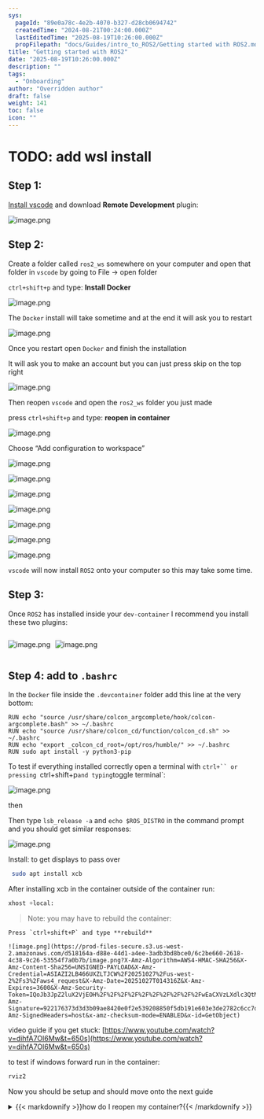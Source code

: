 ```yaml
---
sys:
  pageId: "89e0a78c-4e2b-4070-b327-d28cb0694742"
  createdTime: "2024-08-21T00:24:00.000Z"
  lastEditedTime: "2025-08-19T10:26:00.000Z"
  propFilepath: "docs/Guides/intro_to_ROS2/Getting started with ROS2.md"
title: "Getting started with ROS2"
date: "2025-08-19T10:26:00.000Z"
description: ""
tags:
  - "Onboarding"
author: "Overridden author"
draft: false
weight: 141
toc: false
icon: ""
---
```


# TODO: add wsl install

## Step 1:

[Install vscode](https://code.visualstudio.com/download) and download **Remote Development** plugin:

![image.png](https://prod-files-secure.s3.us-west-2.amazonaws.com/d518164a-d88e-44d1-a4ee-3adb3bd8bce0/efb52993-1881-4a40-b95e-6f020334f022/image.png?X-Amz-Algorithm=AWS4-HMAC-SHA256&X-Amz-Content-Sha256=UNSIGNED-PAYLOAD&X-Amz-Credential=ASIAZI2LB466SJ57RVCU%2F20251027%2Fus-west-2%2Fs3%2Faws4_request&X-Amz-Date=20251027T014311Z&X-Amz-Expires=3600&X-Amz-Security-Token=IQoJb3JpZ2luX2VjEOH%2F%2F%2F%2F%2F%2F%2F%2F%2F%2FwEaCXVzLXdlc3QtMiJIMEYCIQDhyWU2k9eswmgXgzNGsJ8J9XYOXE3vKx2iwt2VcOtUBwIhAP18rrOT0my2SXQLnSaT%2BaHf4Bd%2FWQKLrXnoI9hJdhlnKogECJr%2F%2F%2F%2F%2F%2F%2F%2F%2F%2FwEQABoMNjM3NDIzMTgzODA1Igw7AXmJbtM34%2Ffjtewq3AMSdw3M4qEPZDMtoEJ2p6taDOawg8ei%2FSgOIiKVev9K4KJfU5xpv%2FNUUA9CFkC1DTP9RvG3YAZCFQC9RDEdu%2BP%2FXbEi2IDQmvb8vVntU3QV6CpfkrJMySYU1TZayplqBQDOd9XlwRiU1b%2Fe7JfjkhQCP%2BNNIG3BoF2Fzu6MP%2Bora6lYDxz%2F6G3IiyyLnkfdfam682qEUtsEaEwT1RHLc%2FpTWibywp%2Fkf4z%2BrWprKIbyLBl2Cjpo3quTqCn%2BNCgH2Vnvmbsd3h55dYqXDj7%2BF1UIEwKk96IvEzhphcU6ErzEZr9E5WQow8VnHW%2FicOnN0oTS2hdLmfgjxQa1%2F14U5TZawU2KomTP6rdf2plFv6g4Vl124UYiW7FDnQsRR6%2BHWbjFPXSx5MnYy%2BMpR9xLpAITiTTSjhILFj8fJ%2BApBT2LqLNsJ4Jokz5OhRcg%2F%2FMjd9oDCynK0MclUQ8UDGrnLBWFRSpZ%2B0sbr2pi4hqX6ttsB2xvCLpjqZ2ptdgbOi7%2BYkzWQNiP9FI8kJmvXVpCPHZKusmZnVGc7gQZnmRvFYI0YxhNOvTJb12cLjbWGZe8VvWqdNOmw0WdK1oHU%2FuKem1l%2FZifqTT4vvRJa8FhlXM1WO%2Bvid5yMnxIkzq99DCRj%2FvHBjqkAauXp%2FKABvUPakB7%2FnRl4ieojrWatcDKlbdtUbKKo7%2Bf3SYyKBQ9Gy%2FeG5FCw%2Fod9OLQKckHf6Etoljuab6byI0RW6UJjiOUnGy355yVzuGgTRcl6rYxzoR1PWP%2BbfBcG1PdTzzeKPq1Jv1%2FP%2FCo%2Fkowo5CEuGNkG2Sdg6Gfq3kY8q0PkbAJke5Ekhx0vEQ2HWLdqeJ3ArGJyLjWKvVA2S3Z0S9r&X-Amz-Signature=f0f523de667677ec5f6c261ff675870b6fee2642eb02f4c9d487bdfd87911797&X-Amz-SignedHeaders=host&x-amz-checksum-mode=ENABLED&x-id=GetObject)

## Step 2:

Create a folder called `ros2_ws` somewhere on your computer and open that folder in `vscode` by going to File → open folder 

`ctrl+shift+p` and type: **Install Docker**

![image.png](https://prod-files-secure.s3.us-west-2.amazonaws.com/d518164a-d88e-44d1-a4ee-3adb3bd8bce0/2269dc0e-1cd5-47ff-bceb-c04ad9b2eab0/image.png?X-Amz-Algorithm=AWS4-HMAC-SHA256&X-Amz-Content-Sha256=UNSIGNED-PAYLOAD&X-Amz-Credential=ASIAZI2LB466SJ57RVCU%2F20251027%2Fus-west-2%2Fs3%2Faws4_request&X-Amz-Date=20251027T014311Z&X-Amz-Expires=3600&X-Amz-Security-Token=IQoJb3JpZ2luX2VjEOH%2F%2F%2F%2F%2F%2F%2F%2F%2F%2FwEaCXVzLXdlc3QtMiJIMEYCIQDhyWU2k9eswmgXgzNGsJ8J9XYOXE3vKx2iwt2VcOtUBwIhAP18rrOT0my2SXQLnSaT%2BaHf4Bd%2FWQKLrXnoI9hJdhlnKogECJr%2F%2F%2F%2F%2F%2F%2F%2F%2F%2FwEQABoMNjM3NDIzMTgzODA1Igw7AXmJbtM34%2Ffjtewq3AMSdw3M4qEPZDMtoEJ2p6taDOawg8ei%2FSgOIiKVev9K4KJfU5xpv%2FNUUA9CFkC1DTP9RvG3YAZCFQC9RDEdu%2BP%2FXbEi2IDQmvb8vVntU3QV6CpfkrJMySYU1TZayplqBQDOd9XlwRiU1b%2Fe7JfjkhQCP%2BNNIG3BoF2Fzu6MP%2Bora6lYDxz%2F6G3IiyyLnkfdfam682qEUtsEaEwT1RHLc%2FpTWibywp%2Fkf4z%2BrWprKIbyLBl2Cjpo3quTqCn%2BNCgH2Vnvmbsd3h55dYqXDj7%2BF1UIEwKk96IvEzhphcU6ErzEZr9E5WQow8VnHW%2FicOnN0oTS2hdLmfgjxQa1%2F14U5TZawU2KomTP6rdf2plFv6g4Vl124UYiW7FDnQsRR6%2BHWbjFPXSx5MnYy%2BMpR9xLpAITiTTSjhILFj8fJ%2BApBT2LqLNsJ4Jokz5OhRcg%2F%2FMjd9oDCynK0MclUQ8UDGrnLBWFRSpZ%2B0sbr2pi4hqX6ttsB2xvCLpjqZ2ptdgbOi7%2BYkzWQNiP9FI8kJmvXVpCPHZKusmZnVGc7gQZnmRvFYI0YxhNOvTJb12cLjbWGZe8VvWqdNOmw0WdK1oHU%2FuKem1l%2FZifqTT4vvRJa8FhlXM1WO%2Bvid5yMnxIkzq99DCRj%2FvHBjqkAauXp%2FKABvUPakB7%2FnRl4ieojrWatcDKlbdtUbKKo7%2Bf3SYyKBQ9Gy%2FeG5FCw%2Fod9OLQKckHf6Etoljuab6byI0RW6UJjiOUnGy355yVzuGgTRcl6rYxzoR1PWP%2BbfBcG1PdTzzeKPq1Jv1%2FP%2FCo%2Fkowo5CEuGNkG2Sdg6Gfq3kY8q0PkbAJke5Ekhx0vEQ2HWLdqeJ3ArGJyLjWKvVA2S3Z0S9r&X-Amz-Signature=6122653c17b9d58f9da5feef624f45c0ab40a6dae57816c997491161a29155d2&X-Amz-SignedHeaders=host&x-amz-checksum-mode=ENABLED&x-id=GetObject)

The `Docker` install will take sometime and at the end it will ask you to restart

![image.png](https://prod-files-secure.s3.us-west-2.amazonaws.com/d518164a-d88e-44d1-a4ee-3adb3bd8bce0/ed233f78-be33-4b1f-b89c-9c346c0e961e/image.png?X-Amz-Algorithm=AWS4-HMAC-SHA256&X-Amz-Content-Sha256=UNSIGNED-PAYLOAD&X-Amz-Credential=ASIAZI2LB466SJ57RVCU%2F20251027%2Fus-west-2%2Fs3%2Faws4_request&X-Amz-Date=20251027T014311Z&X-Amz-Expires=3600&X-Amz-Security-Token=IQoJb3JpZ2luX2VjEOH%2F%2F%2F%2F%2F%2F%2F%2F%2F%2FwEaCXVzLXdlc3QtMiJIMEYCIQDhyWU2k9eswmgXgzNGsJ8J9XYOXE3vKx2iwt2VcOtUBwIhAP18rrOT0my2SXQLnSaT%2BaHf4Bd%2FWQKLrXnoI9hJdhlnKogECJr%2F%2F%2F%2F%2F%2F%2F%2F%2F%2FwEQABoMNjM3NDIzMTgzODA1Igw7AXmJbtM34%2Ffjtewq3AMSdw3M4qEPZDMtoEJ2p6taDOawg8ei%2FSgOIiKVev9K4KJfU5xpv%2FNUUA9CFkC1DTP9RvG3YAZCFQC9RDEdu%2BP%2FXbEi2IDQmvb8vVntU3QV6CpfkrJMySYU1TZayplqBQDOd9XlwRiU1b%2Fe7JfjkhQCP%2BNNIG3BoF2Fzu6MP%2Bora6lYDxz%2F6G3IiyyLnkfdfam682qEUtsEaEwT1RHLc%2FpTWibywp%2Fkf4z%2BrWprKIbyLBl2Cjpo3quTqCn%2BNCgH2Vnvmbsd3h55dYqXDj7%2BF1UIEwKk96IvEzhphcU6ErzEZr9E5WQow8VnHW%2FicOnN0oTS2hdLmfgjxQa1%2F14U5TZawU2KomTP6rdf2plFv6g4Vl124UYiW7FDnQsRR6%2BHWbjFPXSx5MnYy%2BMpR9xLpAITiTTSjhILFj8fJ%2BApBT2LqLNsJ4Jokz5OhRcg%2F%2FMjd9oDCynK0MclUQ8UDGrnLBWFRSpZ%2B0sbr2pi4hqX6ttsB2xvCLpjqZ2ptdgbOi7%2BYkzWQNiP9FI8kJmvXVpCPHZKusmZnVGc7gQZnmRvFYI0YxhNOvTJb12cLjbWGZe8VvWqdNOmw0WdK1oHU%2FuKem1l%2FZifqTT4vvRJa8FhlXM1WO%2Bvid5yMnxIkzq99DCRj%2FvHBjqkAauXp%2FKABvUPakB7%2FnRl4ieojrWatcDKlbdtUbKKo7%2Bf3SYyKBQ9Gy%2FeG5FCw%2Fod9OLQKckHf6Etoljuab6byI0RW6UJjiOUnGy355yVzuGgTRcl6rYxzoR1PWP%2BbfBcG1PdTzzeKPq1Jv1%2FP%2FCo%2Fkowo5CEuGNkG2Sdg6Gfq3kY8q0PkbAJke5Ekhx0vEQ2HWLdqeJ3ArGJyLjWKvVA2S3Z0S9r&X-Amz-Signature=f7c8a00e574302c980e93ba068b52eaff12c5e0c53d690cae2b04cbbed135289&X-Amz-SignedHeaders=host&x-amz-checksum-mode=ENABLED&x-id=GetObject)

Once you restart open `Docker` and finish the installation

It will ask you to make an account but you can just press skip on the top right

![image.png](https://prod-files-secure.s3.us-west-2.amazonaws.com/d518164a-d88e-44d1-a4ee-3adb3bd8bce0/21010ad9-1659-4fd9-9f59-9932a09b2a3d/image.png?X-Amz-Algorithm=AWS4-HMAC-SHA256&X-Amz-Content-Sha256=UNSIGNED-PAYLOAD&X-Amz-Credential=ASIAZI2LB466SJ57RVCU%2F20251027%2Fus-west-2%2Fs3%2Faws4_request&X-Amz-Date=20251027T014311Z&X-Amz-Expires=3600&X-Amz-Security-Token=IQoJb3JpZ2luX2VjEOH%2F%2F%2F%2F%2F%2F%2F%2F%2F%2FwEaCXVzLXdlc3QtMiJIMEYCIQDhyWU2k9eswmgXgzNGsJ8J9XYOXE3vKx2iwt2VcOtUBwIhAP18rrOT0my2SXQLnSaT%2BaHf4Bd%2FWQKLrXnoI9hJdhlnKogECJr%2F%2F%2F%2F%2F%2F%2F%2F%2F%2FwEQABoMNjM3NDIzMTgzODA1Igw7AXmJbtM34%2Ffjtewq3AMSdw3M4qEPZDMtoEJ2p6taDOawg8ei%2FSgOIiKVev9K4KJfU5xpv%2FNUUA9CFkC1DTP9RvG3YAZCFQC9RDEdu%2BP%2FXbEi2IDQmvb8vVntU3QV6CpfkrJMySYU1TZayplqBQDOd9XlwRiU1b%2Fe7JfjkhQCP%2BNNIG3BoF2Fzu6MP%2Bora6lYDxz%2F6G3IiyyLnkfdfam682qEUtsEaEwT1RHLc%2FpTWibywp%2Fkf4z%2BrWprKIbyLBl2Cjpo3quTqCn%2BNCgH2Vnvmbsd3h55dYqXDj7%2BF1UIEwKk96IvEzhphcU6ErzEZr9E5WQow8VnHW%2FicOnN0oTS2hdLmfgjxQa1%2F14U5TZawU2KomTP6rdf2plFv6g4Vl124UYiW7FDnQsRR6%2BHWbjFPXSx5MnYy%2BMpR9xLpAITiTTSjhILFj8fJ%2BApBT2LqLNsJ4Jokz5OhRcg%2F%2FMjd9oDCynK0MclUQ8UDGrnLBWFRSpZ%2B0sbr2pi4hqX6ttsB2xvCLpjqZ2ptdgbOi7%2BYkzWQNiP9FI8kJmvXVpCPHZKusmZnVGc7gQZnmRvFYI0YxhNOvTJb12cLjbWGZe8VvWqdNOmw0WdK1oHU%2FuKem1l%2FZifqTT4vvRJa8FhlXM1WO%2Bvid5yMnxIkzq99DCRj%2FvHBjqkAauXp%2FKABvUPakB7%2FnRl4ieojrWatcDKlbdtUbKKo7%2Bf3SYyKBQ9Gy%2FeG5FCw%2Fod9OLQKckHf6Etoljuab6byI0RW6UJjiOUnGy355yVzuGgTRcl6rYxzoR1PWP%2BbfBcG1PdTzzeKPq1Jv1%2FP%2FCo%2Fkowo5CEuGNkG2Sdg6Gfq3kY8q0PkbAJke5Ekhx0vEQ2HWLdqeJ3ArGJyLjWKvVA2S3Z0S9r&X-Amz-Signature=c94cc8890e32d68240045739a4adcf52167b85f93036d32965b6404a34246895&X-Amz-SignedHeaders=host&x-amz-checksum-mode=ENABLED&x-id=GetObject)

Then reopen `vscode` and open the `ros2_ws` folder you just made

press `ctrl+shift+p` and type: **reopen in container**

![image.png](https://prod-files-secure.s3.us-west-2.amazonaws.com/d518164a-d88e-44d1-a4ee-3adb3bd8bce0/4e93b8c2-41ad-488c-8095-c74205196118/image.png?X-Amz-Algorithm=AWS4-HMAC-SHA256&X-Amz-Content-Sha256=UNSIGNED-PAYLOAD&X-Amz-Credential=ASIAZI2LB466SJ57RVCU%2F20251027%2Fus-west-2%2Fs3%2Faws4_request&X-Amz-Date=20251027T014311Z&X-Amz-Expires=3600&X-Amz-Security-Token=IQoJb3JpZ2luX2VjEOH%2F%2F%2F%2F%2F%2F%2F%2F%2F%2FwEaCXVzLXdlc3QtMiJIMEYCIQDhyWU2k9eswmgXgzNGsJ8J9XYOXE3vKx2iwt2VcOtUBwIhAP18rrOT0my2SXQLnSaT%2BaHf4Bd%2FWQKLrXnoI9hJdhlnKogECJr%2F%2F%2F%2F%2F%2F%2F%2F%2F%2FwEQABoMNjM3NDIzMTgzODA1Igw7AXmJbtM34%2Ffjtewq3AMSdw3M4qEPZDMtoEJ2p6taDOawg8ei%2FSgOIiKVev9K4KJfU5xpv%2FNUUA9CFkC1DTP9RvG3YAZCFQC9RDEdu%2BP%2FXbEi2IDQmvb8vVntU3QV6CpfkrJMySYU1TZayplqBQDOd9XlwRiU1b%2Fe7JfjkhQCP%2BNNIG3BoF2Fzu6MP%2Bora6lYDxz%2F6G3IiyyLnkfdfam682qEUtsEaEwT1RHLc%2FpTWibywp%2Fkf4z%2BrWprKIbyLBl2Cjpo3quTqCn%2BNCgH2Vnvmbsd3h55dYqXDj7%2BF1UIEwKk96IvEzhphcU6ErzEZr9E5WQow8VnHW%2FicOnN0oTS2hdLmfgjxQa1%2F14U5TZawU2KomTP6rdf2plFv6g4Vl124UYiW7FDnQsRR6%2BHWbjFPXSx5MnYy%2BMpR9xLpAITiTTSjhILFj8fJ%2BApBT2LqLNsJ4Jokz5OhRcg%2F%2FMjd9oDCynK0MclUQ8UDGrnLBWFRSpZ%2B0sbr2pi4hqX6ttsB2xvCLpjqZ2ptdgbOi7%2BYkzWQNiP9FI8kJmvXVpCPHZKusmZnVGc7gQZnmRvFYI0YxhNOvTJb12cLjbWGZe8VvWqdNOmw0WdK1oHU%2FuKem1l%2FZifqTT4vvRJa8FhlXM1WO%2Bvid5yMnxIkzq99DCRj%2FvHBjqkAauXp%2FKABvUPakB7%2FnRl4ieojrWatcDKlbdtUbKKo7%2Bf3SYyKBQ9Gy%2FeG5FCw%2Fod9OLQKckHf6Etoljuab6byI0RW6UJjiOUnGy355yVzuGgTRcl6rYxzoR1PWP%2BbfBcG1PdTzzeKPq1Jv1%2FP%2FCo%2Fkowo5CEuGNkG2Sdg6Gfq3kY8q0PkbAJke5Ekhx0vEQ2HWLdqeJ3ArGJyLjWKvVA2S3Z0S9r&X-Amz-Signature=894791db12e31cf4ec8d83d28f65c6529e11b1cb23a612237313b11bb3ddf5f1&X-Amz-SignedHeaders=host&x-amz-checksum-mode=ENABLED&x-id=GetObject)

Choose “Add configuration to workspace”

![image.png](https://prod-files-secure.s3.us-west-2.amazonaws.com/d518164a-d88e-44d1-a4ee-3adb3bd8bce0/9560b282-5060-4989-ba37-97e7b2c22476/image.png?X-Amz-Algorithm=AWS4-HMAC-SHA256&X-Amz-Content-Sha256=UNSIGNED-PAYLOAD&X-Amz-Credential=ASIAZI2LB466SJ57RVCU%2F20251027%2Fus-west-2%2Fs3%2Faws4_request&X-Amz-Date=20251027T014311Z&X-Amz-Expires=3600&X-Amz-Security-Token=IQoJb3JpZ2luX2VjEOH%2F%2F%2F%2F%2F%2F%2F%2F%2F%2FwEaCXVzLXdlc3QtMiJIMEYCIQDhyWU2k9eswmgXgzNGsJ8J9XYOXE3vKx2iwt2VcOtUBwIhAP18rrOT0my2SXQLnSaT%2BaHf4Bd%2FWQKLrXnoI9hJdhlnKogECJr%2F%2F%2F%2F%2F%2F%2F%2F%2F%2FwEQABoMNjM3NDIzMTgzODA1Igw7AXmJbtM34%2Ffjtewq3AMSdw3M4qEPZDMtoEJ2p6taDOawg8ei%2FSgOIiKVev9K4KJfU5xpv%2FNUUA9CFkC1DTP9RvG3YAZCFQC9RDEdu%2BP%2FXbEi2IDQmvb8vVntU3QV6CpfkrJMySYU1TZayplqBQDOd9XlwRiU1b%2Fe7JfjkhQCP%2BNNIG3BoF2Fzu6MP%2Bora6lYDxz%2F6G3IiyyLnkfdfam682qEUtsEaEwT1RHLc%2FpTWibywp%2Fkf4z%2BrWprKIbyLBl2Cjpo3quTqCn%2BNCgH2Vnvmbsd3h55dYqXDj7%2BF1UIEwKk96IvEzhphcU6ErzEZr9E5WQow8VnHW%2FicOnN0oTS2hdLmfgjxQa1%2F14U5TZawU2KomTP6rdf2plFv6g4Vl124UYiW7FDnQsRR6%2BHWbjFPXSx5MnYy%2BMpR9xLpAITiTTSjhILFj8fJ%2BApBT2LqLNsJ4Jokz5OhRcg%2F%2FMjd9oDCynK0MclUQ8UDGrnLBWFRSpZ%2B0sbr2pi4hqX6ttsB2xvCLpjqZ2ptdgbOi7%2BYkzWQNiP9FI8kJmvXVpCPHZKusmZnVGc7gQZnmRvFYI0YxhNOvTJb12cLjbWGZe8VvWqdNOmw0WdK1oHU%2FuKem1l%2FZifqTT4vvRJa8FhlXM1WO%2Bvid5yMnxIkzq99DCRj%2FvHBjqkAauXp%2FKABvUPakB7%2FnRl4ieojrWatcDKlbdtUbKKo7%2Bf3SYyKBQ9Gy%2FeG5FCw%2Fod9OLQKckHf6Etoljuab6byI0RW6UJjiOUnGy355yVzuGgTRcl6rYxzoR1PWP%2BbfBcG1PdTzzeKPq1Jv1%2FP%2FCo%2Fkowo5CEuGNkG2Sdg6Gfq3kY8q0PkbAJke5Ekhx0vEQ2HWLdqeJ3ArGJyLjWKvVA2S3Z0S9r&X-Amz-Signature=70feb45e16e24ac6d6fc9101a4cde6867a052b8b1eba8b66d678077dd4481008&X-Amz-SignedHeaders=host&x-amz-checksum-mode=ENABLED&x-id=GetObject)

![image.png](https://prod-files-secure.s3.us-west-2.amazonaws.com/d518164a-d88e-44d1-a4ee-3adb3bd8bce0/2ee63f81-886b-48e8-a553-dc6e5eac99e4/image.png?X-Amz-Algorithm=AWS4-HMAC-SHA256&X-Amz-Content-Sha256=UNSIGNED-PAYLOAD&X-Amz-Credential=ASIAZI2LB466SJ57RVCU%2F20251027%2Fus-west-2%2Fs3%2Faws4_request&X-Amz-Date=20251027T014311Z&X-Amz-Expires=3600&X-Amz-Security-Token=IQoJb3JpZ2luX2VjEOH%2F%2F%2F%2F%2F%2F%2F%2F%2F%2FwEaCXVzLXdlc3QtMiJIMEYCIQDhyWU2k9eswmgXgzNGsJ8J9XYOXE3vKx2iwt2VcOtUBwIhAP18rrOT0my2SXQLnSaT%2BaHf4Bd%2FWQKLrXnoI9hJdhlnKogECJr%2F%2F%2F%2F%2F%2F%2F%2F%2F%2FwEQABoMNjM3NDIzMTgzODA1Igw7AXmJbtM34%2Ffjtewq3AMSdw3M4qEPZDMtoEJ2p6taDOawg8ei%2FSgOIiKVev9K4KJfU5xpv%2FNUUA9CFkC1DTP9RvG3YAZCFQC9RDEdu%2BP%2FXbEi2IDQmvb8vVntU3QV6CpfkrJMySYU1TZayplqBQDOd9XlwRiU1b%2Fe7JfjkhQCP%2BNNIG3BoF2Fzu6MP%2Bora6lYDxz%2F6G3IiyyLnkfdfam682qEUtsEaEwT1RHLc%2FpTWibywp%2Fkf4z%2BrWprKIbyLBl2Cjpo3quTqCn%2BNCgH2Vnvmbsd3h55dYqXDj7%2BF1UIEwKk96IvEzhphcU6ErzEZr9E5WQow8VnHW%2FicOnN0oTS2hdLmfgjxQa1%2F14U5TZawU2KomTP6rdf2plFv6g4Vl124UYiW7FDnQsRR6%2BHWbjFPXSx5MnYy%2BMpR9xLpAITiTTSjhILFj8fJ%2BApBT2LqLNsJ4Jokz5OhRcg%2F%2FMjd9oDCynK0MclUQ8UDGrnLBWFRSpZ%2B0sbr2pi4hqX6ttsB2xvCLpjqZ2ptdgbOi7%2BYkzWQNiP9FI8kJmvXVpCPHZKusmZnVGc7gQZnmRvFYI0YxhNOvTJb12cLjbWGZe8VvWqdNOmw0WdK1oHU%2FuKem1l%2FZifqTT4vvRJa8FhlXM1WO%2Bvid5yMnxIkzq99DCRj%2FvHBjqkAauXp%2FKABvUPakB7%2FnRl4ieojrWatcDKlbdtUbKKo7%2Bf3SYyKBQ9Gy%2FeG5FCw%2Fod9OLQKckHf6Etoljuab6byI0RW6UJjiOUnGy355yVzuGgTRcl6rYxzoR1PWP%2BbfBcG1PdTzzeKPq1Jv1%2FP%2FCo%2Fkowo5CEuGNkG2Sdg6Gfq3kY8q0PkbAJke5Ekhx0vEQ2HWLdqeJ3ArGJyLjWKvVA2S3Z0S9r&X-Amz-Signature=903732d39bdab6793ca7633e2da198f70c8c1a47aec56ff19496ec4e6e99ee01&X-Amz-SignedHeaders=host&x-amz-checksum-mode=ENABLED&x-id=GetObject)

![image.png](https://prod-files-secure.s3.us-west-2.amazonaws.com/d518164a-d88e-44d1-a4ee-3adb3bd8bce0/e0fd626c-c8b6-4b2c-95d1-fa4c26514504/image.png?X-Amz-Algorithm=AWS4-HMAC-SHA256&X-Amz-Content-Sha256=UNSIGNED-PAYLOAD&X-Amz-Credential=ASIAZI2LB466SJ57RVCU%2F20251027%2Fus-west-2%2Fs3%2Faws4_request&X-Amz-Date=20251027T014311Z&X-Amz-Expires=3600&X-Amz-Security-Token=IQoJb3JpZ2luX2VjEOH%2F%2F%2F%2F%2F%2F%2F%2F%2F%2FwEaCXVzLXdlc3QtMiJIMEYCIQDhyWU2k9eswmgXgzNGsJ8J9XYOXE3vKx2iwt2VcOtUBwIhAP18rrOT0my2SXQLnSaT%2BaHf4Bd%2FWQKLrXnoI9hJdhlnKogECJr%2F%2F%2F%2F%2F%2F%2F%2F%2F%2FwEQABoMNjM3NDIzMTgzODA1Igw7AXmJbtM34%2Ffjtewq3AMSdw3M4qEPZDMtoEJ2p6taDOawg8ei%2FSgOIiKVev9K4KJfU5xpv%2FNUUA9CFkC1DTP9RvG3YAZCFQC9RDEdu%2BP%2FXbEi2IDQmvb8vVntU3QV6CpfkrJMySYU1TZayplqBQDOd9XlwRiU1b%2Fe7JfjkhQCP%2BNNIG3BoF2Fzu6MP%2Bora6lYDxz%2F6G3IiyyLnkfdfam682qEUtsEaEwT1RHLc%2FpTWibywp%2Fkf4z%2BrWprKIbyLBl2Cjpo3quTqCn%2BNCgH2Vnvmbsd3h55dYqXDj7%2BF1UIEwKk96IvEzhphcU6ErzEZr9E5WQow8VnHW%2FicOnN0oTS2hdLmfgjxQa1%2F14U5TZawU2KomTP6rdf2plFv6g4Vl124UYiW7FDnQsRR6%2BHWbjFPXSx5MnYy%2BMpR9xLpAITiTTSjhILFj8fJ%2BApBT2LqLNsJ4Jokz5OhRcg%2F%2FMjd9oDCynK0MclUQ8UDGrnLBWFRSpZ%2B0sbr2pi4hqX6ttsB2xvCLpjqZ2ptdgbOi7%2BYkzWQNiP9FI8kJmvXVpCPHZKusmZnVGc7gQZnmRvFYI0YxhNOvTJb12cLjbWGZe8VvWqdNOmw0WdK1oHU%2FuKem1l%2FZifqTT4vvRJa8FhlXM1WO%2Bvid5yMnxIkzq99DCRj%2FvHBjqkAauXp%2FKABvUPakB7%2FnRl4ieojrWatcDKlbdtUbKKo7%2Bf3SYyKBQ9Gy%2FeG5FCw%2Fod9OLQKckHf6Etoljuab6byI0RW6UJjiOUnGy355yVzuGgTRcl6rYxzoR1PWP%2BbfBcG1PdTzzeKPq1Jv1%2FP%2FCo%2Fkowo5CEuGNkG2Sdg6Gfq3kY8q0PkbAJke5Ekhx0vEQ2HWLdqeJ3ArGJyLjWKvVA2S3Z0S9r&X-Amz-Signature=663b68ca1b56a6209a1bbbadf4c9732c63eb1dba483af9815285e24f0701ba52&X-Amz-SignedHeaders=host&x-amz-checksum-mode=ENABLED&x-id=GetObject)

![image.png](https://prod-files-secure.s3.us-west-2.amazonaws.com/d518164a-d88e-44d1-a4ee-3adb3bd8bce0/a2e13f50-d2ab-4719-a4c2-7ced634bfc9d/image.png?X-Amz-Algorithm=AWS4-HMAC-SHA256&X-Amz-Content-Sha256=UNSIGNED-PAYLOAD&X-Amz-Credential=ASIAZI2LB466SJ57RVCU%2F20251027%2Fus-west-2%2Fs3%2Faws4_request&X-Amz-Date=20251027T014311Z&X-Amz-Expires=3600&X-Amz-Security-Token=IQoJb3JpZ2luX2VjEOH%2F%2F%2F%2F%2F%2F%2F%2F%2F%2FwEaCXVzLXdlc3QtMiJIMEYCIQDhyWU2k9eswmgXgzNGsJ8J9XYOXE3vKx2iwt2VcOtUBwIhAP18rrOT0my2SXQLnSaT%2BaHf4Bd%2FWQKLrXnoI9hJdhlnKogECJr%2F%2F%2F%2F%2F%2F%2F%2F%2F%2FwEQABoMNjM3NDIzMTgzODA1Igw7AXmJbtM34%2Ffjtewq3AMSdw3M4qEPZDMtoEJ2p6taDOawg8ei%2FSgOIiKVev9K4KJfU5xpv%2FNUUA9CFkC1DTP9RvG3YAZCFQC9RDEdu%2BP%2FXbEi2IDQmvb8vVntU3QV6CpfkrJMySYU1TZayplqBQDOd9XlwRiU1b%2Fe7JfjkhQCP%2BNNIG3BoF2Fzu6MP%2Bora6lYDxz%2F6G3IiyyLnkfdfam682qEUtsEaEwT1RHLc%2FpTWibywp%2Fkf4z%2BrWprKIbyLBl2Cjpo3quTqCn%2BNCgH2Vnvmbsd3h55dYqXDj7%2BF1UIEwKk96IvEzhphcU6ErzEZr9E5WQow8VnHW%2FicOnN0oTS2hdLmfgjxQa1%2F14U5TZawU2KomTP6rdf2plFv6g4Vl124UYiW7FDnQsRR6%2BHWbjFPXSx5MnYy%2BMpR9xLpAITiTTSjhILFj8fJ%2BApBT2LqLNsJ4Jokz5OhRcg%2F%2FMjd9oDCynK0MclUQ8UDGrnLBWFRSpZ%2B0sbr2pi4hqX6ttsB2xvCLpjqZ2ptdgbOi7%2BYkzWQNiP9FI8kJmvXVpCPHZKusmZnVGc7gQZnmRvFYI0YxhNOvTJb12cLjbWGZe8VvWqdNOmw0WdK1oHU%2FuKem1l%2FZifqTT4vvRJa8FhlXM1WO%2Bvid5yMnxIkzq99DCRj%2FvHBjqkAauXp%2FKABvUPakB7%2FnRl4ieojrWatcDKlbdtUbKKo7%2Bf3SYyKBQ9Gy%2FeG5FCw%2Fod9OLQKckHf6Etoljuab6byI0RW6UJjiOUnGy355yVzuGgTRcl6rYxzoR1PWP%2BbfBcG1PdTzzeKPq1Jv1%2FP%2FCo%2Fkowo5CEuGNkG2Sdg6Gfq3kY8q0PkbAJke5Ekhx0vEQ2HWLdqeJ3ArGJyLjWKvVA2S3Z0S9r&X-Amz-Signature=094d90088b2619f03100519144225c82d94bcd887117d2990a75e0084ca75160&X-Amz-SignedHeaders=host&x-amz-checksum-mode=ENABLED&x-id=GetObject)

![image.png](https://prod-files-secure.s3.us-west-2.amazonaws.com/d518164a-d88e-44d1-a4ee-3adb3bd8bce0/6cc478ad-aaba-4bf7-9fcc-403277ab896c/image.png?X-Amz-Algorithm=AWS4-HMAC-SHA256&X-Amz-Content-Sha256=UNSIGNED-PAYLOAD&X-Amz-Credential=ASIAZI2LB466SJ57RVCU%2F20251027%2Fus-west-2%2Fs3%2Faws4_request&X-Amz-Date=20251027T014311Z&X-Amz-Expires=3600&X-Amz-Security-Token=IQoJb3JpZ2luX2VjEOH%2F%2F%2F%2F%2F%2F%2F%2F%2F%2FwEaCXVzLXdlc3QtMiJIMEYCIQDhyWU2k9eswmgXgzNGsJ8J9XYOXE3vKx2iwt2VcOtUBwIhAP18rrOT0my2SXQLnSaT%2BaHf4Bd%2FWQKLrXnoI9hJdhlnKogECJr%2F%2F%2F%2F%2F%2F%2F%2F%2F%2FwEQABoMNjM3NDIzMTgzODA1Igw7AXmJbtM34%2Ffjtewq3AMSdw3M4qEPZDMtoEJ2p6taDOawg8ei%2FSgOIiKVev9K4KJfU5xpv%2FNUUA9CFkC1DTP9RvG3YAZCFQC9RDEdu%2BP%2FXbEi2IDQmvb8vVntU3QV6CpfkrJMySYU1TZayplqBQDOd9XlwRiU1b%2Fe7JfjkhQCP%2BNNIG3BoF2Fzu6MP%2Bora6lYDxz%2F6G3IiyyLnkfdfam682qEUtsEaEwT1RHLc%2FpTWibywp%2Fkf4z%2BrWprKIbyLBl2Cjpo3quTqCn%2BNCgH2Vnvmbsd3h55dYqXDj7%2BF1UIEwKk96IvEzhphcU6ErzEZr9E5WQow8VnHW%2FicOnN0oTS2hdLmfgjxQa1%2F14U5TZawU2KomTP6rdf2plFv6g4Vl124UYiW7FDnQsRR6%2BHWbjFPXSx5MnYy%2BMpR9xLpAITiTTSjhILFj8fJ%2BApBT2LqLNsJ4Jokz5OhRcg%2F%2FMjd9oDCynK0MclUQ8UDGrnLBWFRSpZ%2B0sbr2pi4hqX6ttsB2xvCLpjqZ2ptdgbOi7%2BYkzWQNiP9FI8kJmvXVpCPHZKusmZnVGc7gQZnmRvFYI0YxhNOvTJb12cLjbWGZe8VvWqdNOmw0WdK1oHU%2FuKem1l%2FZifqTT4vvRJa8FhlXM1WO%2Bvid5yMnxIkzq99DCRj%2FvHBjqkAauXp%2FKABvUPakB7%2FnRl4ieojrWatcDKlbdtUbKKo7%2Bf3SYyKBQ9Gy%2FeG5FCw%2Fod9OLQKckHf6Etoljuab6byI0RW6UJjiOUnGy355yVzuGgTRcl6rYxzoR1PWP%2BbfBcG1PdTzzeKPq1Jv1%2FP%2FCo%2Fkowo5CEuGNkG2Sdg6Gfq3kY8q0PkbAJke5Ekhx0vEQ2HWLdqeJ3ArGJyLjWKvVA2S3Z0S9r&X-Amz-Signature=f73b5e2af54a8a040a95fd666b8a8066fa9977bc2fd5c6d4e6845b41e6b35e91&X-Amz-SignedHeaders=host&x-amz-checksum-mode=ENABLED&x-id=GetObject)

![image.png](https://prod-files-secure.s3.us-west-2.amazonaws.com/d518164a-d88e-44d1-a4ee-3adb3bd8bce0/53255b28-f75e-430f-b9e3-c0ac8577e42b/image.png?X-Amz-Algorithm=AWS4-HMAC-SHA256&X-Amz-Content-Sha256=UNSIGNED-PAYLOAD&X-Amz-Credential=ASIAZI2LB466SJ57RVCU%2F20251027%2Fus-west-2%2Fs3%2Faws4_request&X-Amz-Date=20251027T014311Z&X-Amz-Expires=3600&X-Amz-Security-Token=IQoJb3JpZ2luX2VjEOH%2F%2F%2F%2F%2F%2F%2F%2F%2F%2FwEaCXVzLXdlc3QtMiJIMEYCIQDhyWU2k9eswmgXgzNGsJ8J9XYOXE3vKx2iwt2VcOtUBwIhAP18rrOT0my2SXQLnSaT%2BaHf4Bd%2FWQKLrXnoI9hJdhlnKogECJr%2F%2F%2F%2F%2F%2F%2F%2F%2F%2FwEQABoMNjM3NDIzMTgzODA1Igw7AXmJbtM34%2Ffjtewq3AMSdw3M4qEPZDMtoEJ2p6taDOawg8ei%2FSgOIiKVev9K4KJfU5xpv%2FNUUA9CFkC1DTP9RvG3YAZCFQC9RDEdu%2BP%2FXbEi2IDQmvb8vVntU3QV6CpfkrJMySYU1TZayplqBQDOd9XlwRiU1b%2Fe7JfjkhQCP%2BNNIG3BoF2Fzu6MP%2Bora6lYDxz%2F6G3IiyyLnkfdfam682qEUtsEaEwT1RHLc%2FpTWibywp%2Fkf4z%2BrWprKIbyLBl2Cjpo3quTqCn%2BNCgH2Vnvmbsd3h55dYqXDj7%2BF1UIEwKk96IvEzhphcU6ErzEZr9E5WQow8VnHW%2FicOnN0oTS2hdLmfgjxQa1%2F14U5TZawU2KomTP6rdf2plFv6g4Vl124UYiW7FDnQsRR6%2BHWbjFPXSx5MnYy%2BMpR9xLpAITiTTSjhILFj8fJ%2BApBT2LqLNsJ4Jokz5OhRcg%2F%2FMjd9oDCynK0MclUQ8UDGrnLBWFRSpZ%2B0sbr2pi4hqX6ttsB2xvCLpjqZ2ptdgbOi7%2BYkzWQNiP9FI8kJmvXVpCPHZKusmZnVGc7gQZnmRvFYI0YxhNOvTJb12cLjbWGZe8VvWqdNOmw0WdK1oHU%2FuKem1l%2FZifqTT4vvRJa8FhlXM1WO%2Bvid5yMnxIkzq99DCRj%2FvHBjqkAauXp%2FKABvUPakB7%2FnRl4ieojrWatcDKlbdtUbKKo7%2Bf3SYyKBQ9Gy%2FeG5FCw%2Fod9OLQKckHf6Etoljuab6byI0RW6UJjiOUnGy355yVzuGgTRcl6rYxzoR1PWP%2BbfBcG1PdTzzeKPq1Jv1%2FP%2FCo%2Fkowo5CEuGNkG2Sdg6Gfq3kY8q0PkbAJke5Ekhx0vEQ2HWLdqeJ3ArGJyLjWKvVA2S3Z0S9r&X-Amz-Signature=d0c71065b146b91cf1dbabf3dbda3c0d770afc059814f90186001cf3aea0675a&X-Amz-SignedHeaders=host&x-amz-checksum-mode=ENABLED&x-id=GetObject)

![image.png](https://prod-files-secure.s3.us-west-2.amazonaws.com/d518164a-d88e-44d1-a4ee-3adb3bd8bce0/7c562767-5af9-4ffb-97d1-327bcdf4ee00/image.png?X-Amz-Algorithm=AWS4-HMAC-SHA256&X-Amz-Content-Sha256=UNSIGNED-PAYLOAD&X-Amz-Credential=ASIAZI2LB466SJ57RVCU%2F20251027%2Fus-west-2%2Fs3%2Faws4_request&X-Amz-Date=20251027T014311Z&X-Amz-Expires=3600&X-Amz-Security-Token=IQoJb3JpZ2luX2VjEOH%2F%2F%2F%2F%2F%2F%2F%2F%2F%2FwEaCXVzLXdlc3QtMiJIMEYCIQDhyWU2k9eswmgXgzNGsJ8J9XYOXE3vKx2iwt2VcOtUBwIhAP18rrOT0my2SXQLnSaT%2BaHf4Bd%2FWQKLrXnoI9hJdhlnKogECJr%2F%2F%2F%2F%2F%2F%2F%2F%2F%2FwEQABoMNjM3NDIzMTgzODA1Igw7AXmJbtM34%2Ffjtewq3AMSdw3M4qEPZDMtoEJ2p6taDOawg8ei%2FSgOIiKVev9K4KJfU5xpv%2FNUUA9CFkC1DTP9RvG3YAZCFQC9RDEdu%2BP%2FXbEi2IDQmvb8vVntU3QV6CpfkrJMySYU1TZayplqBQDOd9XlwRiU1b%2Fe7JfjkhQCP%2BNNIG3BoF2Fzu6MP%2Bora6lYDxz%2F6G3IiyyLnkfdfam682qEUtsEaEwT1RHLc%2FpTWibywp%2Fkf4z%2BrWprKIbyLBl2Cjpo3quTqCn%2BNCgH2Vnvmbsd3h55dYqXDj7%2BF1UIEwKk96IvEzhphcU6ErzEZr9E5WQow8VnHW%2FicOnN0oTS2hdLmfgjxQa1%2F14U5TZawU2KomTP6rdf2plFv6g4Vl124UYiW7FDnQsRR6%2BHWbjFPXSx5MnYy%2BMpR9xLpAITiTTSjhILFj8fJ%2BApBT2LqLNsJ4Jokz5OhRcg%2F%2FMjd9oDCynK0MclUQ8UDGrnLBWFRSpZ%2B0sbr2pi4hqX6ttsB2xvCLpjqZ2ptdgbOi7%2BYkzWQNiP9FI8kJmvXVpCPHZKusmZnVGc7gQZnmRvFYI0YxhNOvTJb12cLjbWGZe8VvWqdNOmw0WdK1oHU%2FuKem1l%2FZifqTT4vvRJa8FhlXM1WO%2Bvid5yMnxIkzq99DCRj%2FvHBjqkAauXp%2FKABvUPakB7%2FnRl4ieojrWatcDKlbdtUbKKo7%2Bf3SYyKBQ9Gy%2FeG5FCw%2Fod9OLQKckHf6Etoljuab6byI0RW6UJjiOUnGy355yVzuGgTRcl6rYxzoR1PWP%2BbfBcG1PdTzzeKPq1Jv1%2FP%2FCo%2Fkowo5CEuGNkG2Sdg6Gfq3kY8q0PkbAJke5Ekhx0vEQ2HWLdqeJ3ArGJyLjWKvVA2S3Z0S9r&X-Amz-Signature=60a2188308c9c2342fbc5fd318c8eaae2a2c2801fb08cde6d032ebbc68e3c77c&X-Amz-SignedHeaders=host&x-amz-checksum-mode=ENABLED&x-id=GetObject)

`vscode` will now install `ROS2` onto your computer so this may take some time.

## Step 3:

Once `ROS2` has installed inside your `dev-container` I recommend you install these two plugins:

<div style="display: flex;flex-direction: row; column-gap:10px; justify-content: left;">
<div>

![image.png](https://prod-files-secure.s3.us-west-2.amazonaws.com/d518164a-d88e-44d1-a4ee-3adb3bd8bce0/3fc3d550-5a54-4ba1-ba6b-faa01cdb7369/image.png?X-Amz-Algorithm=AWS4-HMAC-SHA256&X-Amz-Content-Sha256=UNSIGNED-PAYLOAD&X-Amz-Credential=ASIAZI2LB466V5GSTJW7%2F20251027%2Fus-west-2%2Fs3%2Faws4_request&X-Amz-Date=20251027T014315Z&X-Amz-Expires=3600&X-Amz-Security-Token=IQoJb3JpZ2luX2VjEOH%2F%2F%2F%2F%2F%2F%2F%2F%2F%2FwEaCXVzLXdlc3QtMiJGMEQCIBVZZu27WGkPQ9MGam8dVZSQ7VYBzc8ToQpeOYWPCCMJAiAneZ7L71CNZz03hmJJR%2FmnoF0v0ryhgdPbAtW4ayjkWSqIBAia%2F%2F%2F%2F%2F%2F%2F%2F%2F%2F8BEAAaDDYzNzQyMzE4MzgwNSIMvf8qo3iA%2BZHA1W8aKtwDwTjrlODIzkgwa4yVW1IfHprLAdmxTp%2FOYDQqqmTpcS3jxWi7c3KwZ%2Ff%2FTc1O2ISaiIVnNEDx%2FFtGzymbQ%2BGpJtVQWrcbl%2F7K99MkDfMuAHwSVztOX39KGPL1DYvpmganrk%2FD6tTN9qfzdbbrNDaf%2BtMSpDYOj6J%2BIZqWOmjnzYc2zgRF7rSD%2F6UMWW95jWK7ujABdJKVaQFlWy%2B0k%2BvBEIN65epmTsDRmnkqPhDy74Fy8bjTYVJxwcysvCv5s3XoDSegM1r3ZcuqZxl11iTRivXbIkzNYXfyi4N8GDN0JJv%2BOzCgKqcZY0EpcRFyrIJruYbeQm3a8NHbJtmkHt%2BPmCScYVahKarpuyYtEV2v5GorkdxLNlJUHRMst8saNMF4KoPOEy8OsUx%2F6iGA9wvjRUfsj5IY0DvlDqiIJllzQpVMhlgGpp6Z8kBisNBMR%2FooNYS16g%2BGbbDoxt72pX48LucQBPVWkfVATeHcebjjGnmi0H3AN1pOUNzimVWs5GZU9Lfz0ZnCKQ4hI8%2F%2FUIzX3EjgsGsdHGxin%2BTP6ySje07mQlcvQbc%2FHnmQxkSbm3DL583EtJ5CfJgZ59HoeeevXx7YEGRGXqihuJW4cRz4OzJPUPU91%2BG21J%2BkMl0w1I77xwY6pgHvbUF8dC9e%2FT9oE9x3Gy9Y%2BRY2anaqJI9vBGCmtoVU6%2Fq5rlODIFQQKwxyBDIDd63tHxpig5MKhVNR4az36O9wYugtVVHlmWxGWCf%2BNCa4q2EIBAUOLFP9EHOgXHfw9CAW6WuVSYozwhv2v1h6XpB%2Bme43R1W%2B%2FUodgbkst9ALwQr4WIOy84ewJrMQHt3o1H%2FkgO9aB3BndDoheSb%2FxXWPBe7alsw7&X-Amz-Signature=40aa278ca73062e255bd530f3c1b5c98c8f7e0c319bd07f1bac4a528a4ee420b&X-Amz-SignedHeaders=host&x-amz-checksum-mode=ENABLED&x-id=GetObject)

</div>
<div>

![image.png](https://prod-files-secure.s3.us-west-2.amazonaws.com/d518164a-d88e-44d1-a4ee-3adb3bd8bce0/d994cc66-13c2-4093-a5a3-f84cf4601a82/image.png?X-Amz-Algorithm=AWS4-HMAC-SHA256&X-Amz-Content-Sha256=UNSIGNED-PAYLOAD&X-Amz-Credential=ASIAZI2LB4665JW4Q2GB%2F20251027%2Fus-west-2%2Fs3%2Faws4_request&X-Amz-Date=20251027T014315Z&X-Amz-Expires=3600&X-Amz-Security-Token=IQoJb3JpZ2luX2VjEOH%2F%2F%2F%2F%2F%2F%2F%2F%2F%2FwEaCXVzLXdlc3QtMiJHMEUCIQCLafPS3BSHtl%2BKP8hHieJbTwsZLaZegsEoG7FeWiCf5wIgC3hqaweSVBpLH%2BnctNjK3Eh5QEIzgJ2Vxs%2BVCzOLIaYqiAQImv%2F%2F%2F%2F%2F%2F%2F%2F%2F%2FARAAGgw2Mzc0MjMxODM4MDUiDFLKynfvnSM1NlmzkCrcA%2BNHvQE0LCm7XlF1np7hZk%2Bnyog2mu7SnWdPDU%2Fr3vFZp07HCXWxCw8G1nBeV%2FmBTcD5tredavMmdnYmpKkYMUgImjHvjHr3Uibm0CsDuCP8pwMFIniEtG8s7e%2BqiAb%2F9W0zOXHDc8%2F9oC9%2BoTtaG3s74cIso2N78VXbhGrdIJp3rsh1d7ONzVNRRJPQV%2BvX4jkp%2BeMYRsAkRGaGceYR%2FBhZw8hIEQjwe1e5CQLKM%2BVxyPf3rNF6pbQ1UIoPqvhQQtJZDpOuxUhLvGfb44a87zDym7aVg1q5zmv2%2FFdaRN7O8Fj402tar%2FQJFrEjxJJxFh0an%2BUoxWs1vm7ApiKeaShc6UIjsxJJ8ewMqHpcwD1YXN5e58GOLozDb4iXOTL4%2FPudg8dECFVWTS89zV5PWWuSGjHjKnd15IDjb9rxXJOYDjqHEPySw6IciqetGZ7%2Ftr4bAc%2ByRRX8geQOzByw0OIGPlGcjEBs83Y%2FD3FD%2FASCwUZMP2OmA94m2uHRPBChTIUAQR9yH%2FHSen365vu%2BayeaXj7KWC4cXwvIpcxNKJEBI7p9xY260vrrcrkT2OuHGJKrnSoEk%2BF3ReICoYtupLVpA7%2BywZIdQLfiw3sJF%2FlMECoE5FG30NV0mVL6ML%2BO%2B8cGOqUBrhy2XYIZtz9oCI6KnudXDDyattQrLGNTS%2Bu1H%2Bx0JnbuE8niV8jiPrtSgKBuJiSpXoqh2QwrU5s20DJeCzBtCR2FuMVvzL9iLHIdLBCOEEflPA2qEG7eioKSZ1nPVFkDFADcto33gg2pESt6fuUoIQFXhqnlW0y9ql9%2BpRbdCB8%2B13ESkxGSV51s3OPenYtQloNFHSFeq97CM67cbugAWZ1mcOFJ&X-Amz-Signature=670d11267adfc534654540a772a97c40e04b39ea3d989908f0ba18ec4e0840dc&X-Amz-SignedHeaders=host&x-amz-checksum-mode=ENABLED&x-id=GetObject)

</div>
</div>

## Step 4: add to `.bashrc`

In the `Docker` file inside the `.devcontainer` folder add this line at the very bottom: 

```docker
RUN echo "source /usr/share/colcon_argcomplete/hook/colcon-argcomplete.bash" >> ~/.bashrc
RUN echo "source /usr/share/colcon_cd/function/colcon_cd.sh" >> ~/.bashrc
RUN echo "export _colcon_cd_root=/opt/ros/humble/" >> ~/.bashrc
RUN sudo apt install -y python3-pip 
```

To test if everything installed correctly open a terminal with `ctrl+`` or pressing `ctrl+shift+p` and typing `toggle terminal`:

![image.png](https://prod-files-secure.s3.us-west-2.amazonaws.com/d518164a-d88e-44d1-a4ee-3adb3bd8bce0/6a4943d8-b04e-4c02-9a58-775f3384d1a5/image.png?X-Amz-Algorithm=AWS4-HMAC-SHA256&X-Amz-Content-Sha256=UNSIGNED-PAYLOAD&X-Amz-Credential=ASIAZI2LB466SJ57RVCU%2F20251027%2Fus-west-2%2Fs3%2Faws4_request&X-Amz-Date=20251027T014312Z&X-Amz-Expires=3600&X-Amz-Security-Token=IQoJb3JpZ2luX2VjEOH%2F%2F%2F%2F%2F%2F%2F%2F%2F%2FwEaCXVzLXdlc3QtMiJIMEYCIQDhyWU2k9eswmgXgzNGsJ8J9XYOXE3vKx2iwt2VcOtUBwIhAP18rrOT0my2SXQLnSaT%2BaHf4Bd%2FWQKLrXnoI9hJdhlnKogECJr%2F%2F%2F%2F%2F%2F%2F%2F%2F%2FwEQABoMNjM3NDIzMTgzODA1Igw7AXmJbtM34%2Ffjtewq3AMSdw3M4qEPZDMtoEJ2p6taDOawg8ei%2FSgOIiKVev9K4KJfU5xpv%2FNUUA9CFkC1DTP9RvG3YAZCFQC9RDEdu%2BP%2FXbEi2IDQmvb8vVntU3QV6CpfkrJMySYU1TZayplqBQDOd9XlwRiU1b%2Fe7JfjkhQCP%2BNNIG3BoF2Fzu6MP%2Bora6lYDxz%2F6G3IiyyLnkfdfam682qEUtsEaEwT1RHLc%2FpTWibywp%2Fkf4z%2BrWprKIbyLBl2Cjpo3quTqCn%2BNCgH2Vnvmbsd3h55dYqXDj7%2BF1UIEwKk96IvEzhphcU6ErzEZr9E5WQow8VnHW%2FicOnN0oTS2hdLmfgjxQa1%2F14U5TZawU2KomTP6rdf2plFv6g4Vl124UYiW7FDnQsRR6%2BHWbjFPXSx5MnYy%2BMpR9xLpAITiTTSjhILFj8fJ%2BApBT2LqLNsJ4Jokz5OhRcg%2F%2FMjd9oDCynK0MclUQ8UDGrnLBWFRSpZ%2B0sbr2pi4hqX6ttsB2xvCLpjqZ2ptdgbOi7%2BYkzWQNiP9FI8kJmvXVpCPHZKusmZnVGc7gQZnmRvFYI0YxhNOvTJb12cLjbWGZe8VvWqdNOmw0WdK1oHU%2FuKem1l%2FZifqTT4vvRJa8FhlXM1WO%2Bvid5yMnxIkzq99DCRj%2FvHBjqkAauXp%2FKABvUPakB7%2FnRl4ieojrWatcDKlbdtUbKKo7%2Bf3SYyKBQ9Gy%2FeG5FCw%2Fod9OLQKckHf6Etoljuab6byI0RW6UJjiOUnGy355yVzuGgTRcl6rYxzoR1PWP%2BbfBcG1PdTzzeKPq1Jv1%2FP%2FCo%2Fkowo5CEuGNkG2Sdg6Gfq3kY8q0PkbAJke5Ekhx0vEQ2HWLdqeJ3ArGJyLjWKvVA2S3Z0S9r&X-Amz-Signature=40e1140caa83cb282b8421109d38f981bcede5743969341b2740f5a130bccebf&X-Amz-SignedHeaders=host&x-amz-checksum-mode=ENABLED&x-id=GetObject)

then 

Then type `lsb_release -a` and `echo $ROS_DISTRO` in the command prompt and you should get similar responses:

![image.png](https://prod-files-secure.s3.us-west-2.amazonaws.com/d518164a-d88e-44d1-a4ee-3adb3bd8bce0/3e635dec-a805-4e85-8b9e-d000e5b71a4e/image.png?X-Amz-Algorithm=AWS4-HMAC-SHA256&X-Amz-Content-Sha256=UNSIGNED-PAYLOAD&X-Amz-Credential=ASIAZI2LB466SJ57RVCU%2F20251027%2Fus-west-2%2Fs3%2Faws4_request&X-Amz-Date=20251027T014312Z&X-Amz-Expires=3600&X-Amz-Security-Token=IQoJb3JpZ2luX2VjEOH%2F%2F%2F%2F%2F%2F%2F%2F%2F%2FwEaCXVzLXdlc3QtMiJIMEYCIQDhyWU2k9eswmgXgzNGsJ8J9XYOXE3vKx2iwt2VcOtUBwIhAP18rrOT0my2SXQLnSaT%2BaHf4Bd%2FWQKLrXnoI9hJdhlnKogECJr%2F%2F%2F%2F%2F%2F%2F%2F%2F%2FwEQABoMNjM3NDIzMTgzODA1Igw7AXmJbtM34%2Ffjtewq3AMSdw3M4qEPZDMtoEJ2p6taDOawg8ei%2FSgOIiKVev9K4KJfU5xpv%2FNUUA9CFkC1DTP9RvG3YAZCFQC9RDEdu%2BP%2FXbEi2IDQmvb8vVntU3QV6CpfkrJMySYU1TZayplqBQDOd9XlwRiU1b%2Fe7JfjkhQCP%2BNNIG3BoF2Fzu6MP%2Bora6lYDxz%2F6G3IiyyLnkfdfam682qEUtsEaEwT1RHLc%2FpTWibywp%2Fkf4z%2BrWprKIbyLBl2Cjpo3quTqCn%2BNCgH2Vnvmbsd3h55dYqXDj7%2BF1UIEwKk96IvEzhphcU6ErzEZr9E5WQow8VnHW%2FicOnN0oTS2hdLmfgjxQa1%2F14U5TZawU2KomTP6rdf2plFv6g4Vl124UYiW7FDnQsRR6%2BHWbjFPXSx5MnYy%2BMpR9xLpAITiTTSjhILFj8fJ%2BApBT2LqLNsJ4Jokz5OhRcg%2F%2FMjd9oDCynK0MclUQ8UDGrnLBWFRSpZ%2B0sbr2pi4hqX6ttsB2xvCLpjqZ2ptdgbOi7%2BYkzWQNiP9FI8kJmvXVpCPHZKusmZnVGc7gQZnmRvFYI0YxhNOvTJb12cLjbWGZe8VvWqdNOmw0WdK1oHU%2FuKem1l%2FZifqTT4vvRJa8FhlXM1WO%2Bvid5yMnxIkzq99DCRj%2FvHBjqkAauXp%2FKABvUPakB7%2FnRl4ieojrWatcDKlbdtUbKKo7%2Bf3SYyKBQ9Gy%2FeG5FCw%2Fod9OLQKckHf6Etoljuab6byI0RW6UJjiOUnGy355yVzuGgTRcl6rYxzoR1PWP%2BbfBcG1PdTzzeKPq1Jv1%2FP%2FCo%2Fkowo5CEuGNkG2Sdg6Gfq3kY8q0PkbAJke5Ekhx0vEQ2HWLdqeJ3ArGJyLjWKvVA2S3Z0S9r&X-Amz-Signature=1c85d665cfff3c9a5a202ae8ed03c3a1c8a862f8831b897653b5500dcde05829&X-Amz-SignedHeaders=host&x-amz-checksum-mode=ENABLED&x-id=GetObject)

Install:  to get displays to pass over

```bash
 sudo apt install xcb
```

After installing xcb in the container outside of the container run:

```python
xhost +local:
```

> Note: you may have to rebuild the container:

	Press `ctrl+shift+P` and type **rebuild**

	![image.png](https://prod-files-secure.s3.us-west-2.amazonaws.com/d518164a-d88e-44d1-a4ee-3adb3bd8bce0/6c2be660-2618-4c38-9c26-53554f7a0b7b/image.png?X-Amz-Algorithm=AWS4-HMAC-SHA256&X-Amz-Content-Sha256=UNSIGNED-PAYLOAD&X-Amz-Credential=ASIAZI2LB466UXZLTJCW%2F20251027%2Fus-west-2%2Fs3%2Faws4_request&X-Amz-Date=20251027T014316Z&X-Amz-Expires=3600&X-Amz-Security-Token=IQoJb3JpZ2luX2VjEOH%2F%2F%2F%2F%2F%2F%2F%2F%2F%2FwEaCXVzLXdlc3QtMiJGMEQCIEuPgf4f87Wk7M%2FWCYUpkOI%2BeIXABCf6JEGIMA1o0F3sAiAN2EN8MBsAGziAbW1S0wVwOSC7IDN9ZF2wSxR%2BMT1JBSqIBAia%2F%2F%2F%2F%2F%2F%2F%2F%2F%2F8BEAAaDDYzNzQyMzE4MzgwNSIMZeu17aCzw0p4n%2BJFKtwDAuoMvPWw59jWoAzQ3eCkHZaOW5KggzmM70IUOzRdw1SuVRMlJqU6vfb3OZvE03tllcRNbCIgBiy%2FinSBElJCxZ0xERk5XH%2FhdnjtQ47XQNn1A3F4VeiETBlzy%2B8P2wQ8OQ532qoiCFJTz5CW4aROhZb5mdIciuU7KYdl30vB%2F4%2BzrFpm3c2T0OfrVeDkeGU9%2ByhOxm4mpEFfJL%2FnhymTNQJaQQwuubE3g%2BTxn4VbINQ29f540TfBBGrRCM7%2BSUK%2FeiwO%2FYrjkv3ZgXsV53l7roBx8vxt9y%2BMRuJnBzgZWv33snZiVa3rie4tnflEjd7Ch4lVVUp2gR5UKhUq%2FdNG8Kn6iLaZlVtWTUz9JB6PAwPn7bAqCub4tdmae8eZ04Ft6HIoPgC8ZVbDsIS063Kw97cipfxbb1IyGW1HjG4dmNhlYhF56te3FVSHhtblaP2Ixj9dC5UOYKnG5af3lAaa0A9M53VecR99PZmJ%2FzE%2FTTE92bE4uXCjh8uPRTATr0xNhj0l8XSw0l7AxPrE6ZyB8fuhbiVUDtNkyCWHaJnMMc65dtc3YLMClm0W%2FEOtEPheJKf6bY7Jj4NVTv3gp7%2BMmF2g38EAN4A9lS2fxA4reBSWPYJQWqep6jjIEk0wno77xwY6pgFQ8pQItvpQEfcIyf3f%2BTgoouviJOT6GtFzHoARGf4HAn8xSk4twMs0HJPRdMVAusHRdtLtnwVCkAv5RoLG%2B4A3MIq%2Fm9VupS3r9nZjxkE%2Bm%2Fw3Hu%2FGR5ndybYbbONKJMTvKA%2B9rE0Hsy6V4jU2bARHG2Nbe1jxkCXvnyWAJ7LjU9nnq%2F0%2BDm%2BN1%2BUKBUkSPtXGfv1Uo93t%2F62X4rVehM1hGh%2FYjyh0&X-Amz-Signature=922176373d3d3b09ae8420e0f2e539208850f5db191e603e3de2782c6cc7ddee&X-Amz-SignedHeaders=host&x-amz-checksum-mode=ENABLED&x-id=GetObject)

video guide if you get stuck: [https://www.youtube.com/watch?v=dihfA7Ol6Mw&t=650s](https://www.youtube.com/watch?v=dihfA7Ol6Mw&t=650s)

to test if windows forward run in the container:

```bash
rviz2
```

Now you should be setup and should move onto the next guide 

<details>
  <summary>{{< markdownify >}}how do I reopen my container?{{< /markdownify >}}</summary>
  
TODO:

</details>


